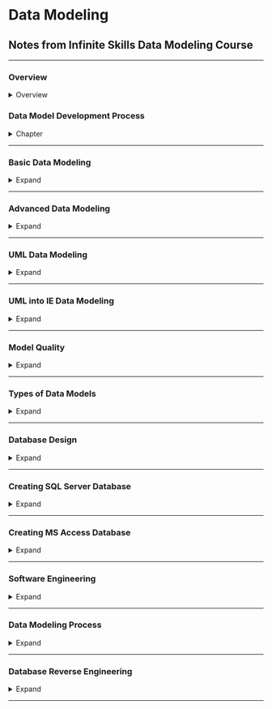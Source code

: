 <style>
img[alt=pict04] {
   width:40%;
}
img[alt=pict06] {
   width:60%;
}
img[alt=pict08] {
   width:80%;
}
</style>


# Data Modeling

## Notes from Infinite Skills Data Modeling Course

<hr />

### Overview

<details>
<summary>Overview</summary>


1. Development Process
    1. Ascertain business requirements (**busreq**)
    1. Apply busreq's to creating data model
    1. Use **data model** to create **database design**
    1. Use **database design** to implement **database**
1. Two notations
    1. UML for Data Modeling
        1. from Enterprise Architect tool
    1. IE for database design
        1. from Erwin tool
1. Two advanced topics
    1. Data Modeling Patterns
    1. Database Reverse Engineering
1. DBMS
    1. Performance
        1. General Purpose Logic
        1. Concurrent access
        1. Data integrity
        1. Crash Recovery
        1. Data security
    1. Protects against
        1. Programming mistakes
        1. Hardware Failure
        1. Networking Failure
1. Relational Database
    1. Data is read from tables
    1. Tables have number of columns
    1. Tables can have infinite rows
    1. Data entries are the intersection between row and column
    1. Tables can create unique data by matching fields and foreign keys with others
1.  Why focus on Data Models
    1. Reduce Cost
    1. Increase Quality of product
    1. Increase Product production
    1. Increase data performance
    
    

</details>












### Data Model Development Process

<details>
<summary>Chapter</summary>

#### 1. Data Model Notations

1. UML
    1. Unified Modeling Language
    1. Ideal for
        1. conceiving **database models**
    1. Example
        1. ![pict08](pict/chapt1.1.1.jpg)
1. IE
    1. Information Engineering
    1. Ideal for
        1. specific details of **database design**
    1. Example
        1. ![pict08](pict/chapt1.1.2.jpg)


#### 2. UML Versus IE - Conceptual, Logical, and Physical

1. Three Models
    1. Conceptual data model
        1. major entity types
        2. relationship types
    1. Logical data model
        1. attribute types
        1. minor entity types
    1. Physical
        1. Database Design
            1. tables
            1. keys
            1. indices
            1. constraints
1. UML is for
    1. Conceptual 
    1. Logical
1. IE is for
    1. Physical
1. UML is used when...
    1. Researching BusReq
    1. Generate content / scope
1. IE is used when ...
    1. Genereate Code


</details>
<hr />




### Basic Data Modeling

<details>
<summary>Expand</summary>

#### 1. Class and Attribute

1. Object
    1. Concept that has **IDENTITY** and **MEANING** within application
    1. ALSO KNOWN AS... Data
        1. Data Entry
1. Class
    1. Grouping of similar objects
    1. ALSO KNOWN AS... MetaData
        1. Data Table

1. Using UML technology
    1. Creating a new Class / Table
        1. ![pict06](pict/chapt2.1.1.jpg)
        1. ![pict06](pict/chapt2.1.2.jpg)
        1. ![pict06](pict/chapt2.1.3.jpg)
    1. Class and Attribute
        1. ![pict08](pict/chapt2.1.5.jpg)
        1. ![pict06](pict/chapt2.1.6.jpg)
        1. ![pict06](pict/chapt2.1.7.jpg)
    1. BOTH IE and UML...
        1. Have value and attribute
    1. Create a IE entity type
        1. ![pict06](pict/chapt2.1.8.jpg)
        1. ![pict06](pict/chapt2.1.9.jpg)
        1. ![pict06](pict/chapt2.1.10.jpg)
        1. ![pict06](pict/chapt2.1.11.jpg)
        1. ![pict06](pict/chapt2.1.12.jpg)

#### 2. Operation

1. Basic Definition
    1. Function that is applied to/by classes
1. Using within UML
    1. ![pict06](pict/chapt2.2.1.jpg)
    1. ![pict06](pict/chapt2.2.2.jpg)
    1. ![pict04](pict/chapt2.2.3.jpg)


#### 3. Domain

1. Basic Definition
    1. Named set of possible values
        1. Also consider `data type`
        1. specification of attribute's type/size in value
1. Using Domains in IE
    1. ![pict06](pict/chapt2.3.1.jpg)
    1. ![pict06](pict/chapt2.3.2.jpg)
1. Applying Domain to Attributes in IE
    1. ![pict04](pict/ledo21504.png)
    1. ![pict06](pict/chapt2.3.4.jpg)

#### 4. Association Name

1. Basic Defintion
    1. Group of links with common structure / meaning
1. Implemented with
    1. Link
        1. a relationship amoung objects
1. Implement Links within UML
    1. ![pict04](pict/chapt2.4.1.jpg)
    1. ![pict04](pict/chapt2.4.2.jpg)
1. UML vs IE
    1. UML Link
        1. IE Relationship
    1. UML Association
        1. IE Relationship Type
1.  Implement Relationships within IE
    1. ![pict06](pict/chapt2.4.3.jpg)
    1. ![pict06](pict/chapt2.4.4.jpg)
    1. ![pict04](pict/chapt2.4.5.jpg)
    1. ![pict06](pict/chapt2.4.6.jpg)



#### 5. IE Entity Type and Relationship Type

1. Different types
    1. Independent entity type
        1. Primary Key <ins>** NOT INCLUDE**</ins> Foreign Keys
    1. Dependent entity type
        1. Primary Key <ins>**INCLUDES**</ins> Foreign Keys
    1. Difference in IE 
        1. ![pict06](pict/chapt2.5.1.jpg)


#### 6. Association Name

1. Naming Links in UML
    1. ![pict06](pict/chapt2.6.1.jpg)
    1. ![pict06](pict/chapt2.6.2.jpg)
    1. ![pict04](pict/chapt2.6.3.jpg)
    
1. Naming Relationships in IE
    1. ![pict06](pict/chapt2.6.4.jpg)
    1. ![pict06](pict/chapt2.6.5.jpg) 
    1. ![pict06](pict/chapt2.6.6.jpg)

#### 7. Association End

1. Basic Definition
    1. Association with a related class
1. Implementing within UML
    1. ![pict04](pict/chapt2.7.1.jpg)
    1. ![pict06](pict/chapt2.7.2.jpg)
    1. ![pict04](pict/chapt2.7.3.jpg)
1. Implementing within IE
    1. ![pict06](pict/chapt2.7.4.jpg)
    1. ![pict06](pict/chapt2.7.5.jpg)
    1. ![pict06](pict/chapt2.7.6.jpg)


#### 8. Multiplicity - UML

1. Number of occurances <ins>of one class</ins>
    1. relating to a single occurence
        1. <ins>of an associated class</ins>
1. Within UML
    1. creating ONE person IN a FreqFlyAccount
        1. ![pict08](pict/chapt2.8.1.jpg)
    1. creating many FreqFlyAccounts PER Persone
        1. ![pict08](pict/chapt2.8.2.jpg)
    1. OVERVIEW
        1. ![pict08](pict/chapt2.8.3.jpg)
    1. MAY or MAY NOT = 0.1
        1. ![pict06](pict/chapt2.8.4.jpg)

#### 9. Multiplicity - IE

1. Within IE
    1. ![pict06](pict/chapt2.9.1.jpg)
    1. ![pict06](pict/chapt2.9.2.jpg)
    1. ![pcit04](pict/chapt2.9.3.jpg)


#### 10. Generalization - UML

1. Basic Defintion
    1. Creating and differentiating different subclasses within a class
        1. can go forever with levels of subclasses
    1. Example
        1. Airline has general grouping of flights classified as "Activity"
            1. where it needs to track milages
        1. HOWEVER... `"Activity"` can be broken to two subcategories - `FlightActity` and `OtherActivity`
            1. FA needs a field of `serviceClass`
            1. OA needs a field of `activityType`
    1. Implementing Example in UML
        1. ![pict08](pict/chapt2.9.4.jpg)
        


#### 11. Generalization - IE

1. Difference of IE
    1. Instead of superclass(UML)
        1. It is called supertype(IE)
    1. Instead of subclass(UML)
        1. It is called subtype(IE)

1. Implementing in IE (Erwin)
    1. ![pict06](pict/chapt2.11.1.jpg)
    1. ![pict06](pict/chapt2.11.2.jpg)
    1. ![pict06](pict/chapt2.11.3.jpg)
    
    


#### 12. Abstract vs. Concrete Superclass

1. Difference
    1. Abract shows <ins>**all**</ins> subclasses
    1. Concrete shows <ins>**some**</ins> subclasses
1. Implementing Abstract within UML
    1. ![pict04](pict/chapt2.12.1.jpg)
    1. ![pict08](pict/chapt2.12.2.jpg)
    1. ![pict04](pict/chapt2.12.3.jpg)

#### 13. Practical Tips

1. Need to clearly know the Scope/Responsibility of the Database / Customer
1. Understand purpose dictates level of ...
    1. polish
    1. completeness
    1. amount of time
1. Be cautious of names
1. Create lexicon
1. Generalization ONLY if subclasses need differentiation


#### 14. Self Assessment

1. ![pict06](pict/chapt2.14.1.jpg)
1. ![pict06](pict/chapt2.14.2.jpg)
1. ![pict06](pict/chapt2.14.3.jpg)
    1. ![pict08](pict/chapt2.14.3.1.jpg)
1. Which one is the better model
    1. ![pict08](pict/chapt2.14.4.jpg)
1. ![pict06](pict/chapt2.14.5.jpg)
    1. ![pict08](pict/chapt2.14.5.1.jpg)


</details>
<hr />


### Advanced Data Modeling

<details>
<summary>Expand</summary>

#### 1. Identity

1. Definition
    1. Property of Object
    1. Distinguishes Object from Others
1. Different between UML and IE
    1. UML
        1. ![pict08](pict/chapt3.1.1.jpg)
    1. IE
        1. Existance Based Identity
            1. Identifier Code is automatically generated upon entry
        1. Value Based Identity
            1. Identity consist of real world attributes make up primary key
                1. PROBLEM... lack of attributes leads to problems


#### 2. Derived Data

1. Data computed by stored data
    1. Age from birth date
    1. Pros
        1. More data
    1. Cons
        1. More complications
        1. More bulk
1. Within UML
    1. **milageMonthlyAmount** is derived from **FreqFlyAccount** divided by **30 days**
    1. ![pict08](pict/chapt3.2.1.jpg)
    1. ![pict08](pict/chapt3.2.2.jpg)



#### 3. Current Versus Historical Data

1. Design Decision
    1. Does historical data matter?
        1. Will having a history of past addresses help in any capacity?
        1. Will it hinder or complicate data?
1. ![pict06](pict/chapt3.3.1.jpg)


#### 4. Association Class

1. UML Implementation
    1. ![pict06](pict/chapt3.4.1.jpg)
    1. ![pict06](pict/chapt3.4.2.jpg)
    1. ![pict06](pict/chapt3.4.3.jpg)
    1. ![pict08](pict/chapt3.4.4.jpg)
    1. ![pict08](pict/chapt3.4.5.jpg)
    1. ![pict08](pict/chapt3.4.6.jpg)
1. IE Implementation
    1. ![pict08](pict/chapt3.4.7.jpg)
        1. Identifying relationship = solid line
        1. Non-identifying relationship = dotted line
    1. ![pict08](pict/chapt3.4.8.jpg)
    1. ![pict08](pict/chapt3.4.9.jpg)
        1. ordinary class has UNIQUE IDENTIFIER
    1. Association Class vs Ordinary Class
        1. Association Class
            1. When you want the latest pairing
                1. BUILT INTO IT'S PRIMARY KEY
        1. Ordinary Class
            1. When you want history pairing
                1. History is DISASSOCIATED from PRIMARY KEY

#### 5. Ordered Association

1. Basic Definition
    1. Association that imposes sequencing on Many Association end
1. IE - no ordered association - but combine sequence and AK
    1. ![pict08](pict/chapt3.5.1.jpg)
    1. Adding a sequence number
        1. ![pict08](pict/chapt3.5.2.jpg)
        1. ![pict08](pict/chapt3.5.3.jpg)
        1. ![pict08](pict/chapt3.5.4.jpg)
    1. Combining `flightId` and `sequenceNumber` to form a unique ID
        1. ![pict08](pict/chapt3.5.5.jpg)
        1. ![pict08](pict/chapt3.5.6.jpg)
        1. ![pict08](pict/chapt3.5.7.jpg)
        1. ![pict08](pict/chapt3.5.8.jpg)


#### 6. Qualified Association -(UML)

1. Basic definition
    1. qualifier is an attribute used to identify individual entry
    1. qualified association is a link where all entrys have a qualifier attribute to distinquish themselves in a many association end
1. Within UML
    1. ![pict08](pict/chapt3.6.1.jpg)
    1. ![pict04](pict/chapt3.6.2.jpg)
    1. WARNING WE A USING A DUPLICATE... TWO LOCATIONS FOR `accountNumber`
        1. ![pict08](pict/chapt3.6.3.jpg)
    1. ![pict04](pict/chapt3.6.4.jpg)



#### 7. Qualified Association -(IE)

1. Adding a Qualifier - Via `Constraint`
    1. ![pict06](pict/chapt3.7.1.jpg)
    1. ![pict06](pict/chapt3.7.2.jpg)
    1. ![pict06](pict/chapt3.7.3.jpg)
    1. ![pict06](pict/chapt3.7.4.jpg)
1. Adding `AccountNumber` and `IssuerID`, you get a unique FreqFlyerAccount


#### 8. Large Taxonomies

1. More subject = Larger taxonomies
    1. Hard to comprehend
    1. Instable
    1. A lot of effort
1. Avoid larger than 20 classes
    1. Shift abstraction and use metadata
        1. ![pict06](pict/chapt3.8.1.jpg)
    1. 


#### 9. Package

1. What do you do with a LARGE MODEL
    1. Large diagram of smaller pieces
    1. Division of lesser diagrams, model is spread amongst smaller diagrams
1. UML
    1. Does option 1
1. IE
    1. Does both
1. Lesser Diagram = package
    1. Package = anything made of elements
        1. elements = classes / associations / generalizations
1. Examples
    1. Since, FreqFlyer Model can fit in one page
        1. ![pict06](pict/chapt3.8.2.jpg)
    1. These is no need... but if you need to... 
        1. ![pict08](pict/chapt3.8.3.jpg)
1. In IE... it's called subject area



#### 10. Abridged UML Metamodel

1. Used to review
    1. ![pict06](pict/chapt3.10.1.jpg)
        1. Only shows attributes relevant for associations or generalizations


#### 11. Abridged IE Metamodel

1. Used to review
    1. ![pict06](pict/chapt3.11.1.jpg)


#### 12. Modeling Pitfalls

1. Do **NOT** create a class for a reference
    1. **USE** reference ends
        1. ![pict06](pict/chapt3.12.1.jpg)
1. Avoid parallel attributes
    1. ![pict06](pict/chapt3.12.2.jpg)
1. Avoid **anonymous** attributes
    1. ![pict06](pict/chapt3.12.3.jpg)
1. Avoid Symmetric Associations
    1. Same multiplicity on both ends
    1. ![pict06](pict/chapt3.12.4.jpg)
    1. ![pict06](pict/chapt3.12.5.jpg)
1. Avoid 20+ classes and large models



#### 13. Practical Tips

1. Pay attention to identity
1. Use of existence-based identity
1. Avoid Derived data
1. Qualifier for many assoiciations
1. Avoid large models [4 deep]
1. Aim for simplicity
1. Model review constantly



#### 14. Assessment Test -  Advanced Modeling

1. ![pict08](pict/chapt3.14.1.jpg)
    a. ![pict08](pict/chapt3.14.1.a.jpg)
    b. ![pict08](pict/chapt3.14.1.b.jpg)
    c. ![pict08](pict/chapt3.14.1.c.jpg)
        1. ![pict06](pict/chapt3.14.1.answer.jpg)
1. ![pict08](pict/chapt3.14.2.jpg)
    1. Checking account = existence based identity
    1. Statement = value based identity
    1. ![pict08](pict/chapt3.14.2.answer.jpg)
1. ![pict08](pict/chapt3.14.3.jpg)
    1. ![pict08](pict/chapt3.14.3.answer.jpg)
    1. depends on data 
        1. merely role = wrap
        1. many movie to many people
        1. single movie to many people
1. ![pict08](pict/chapt3.14.4.jpg)
    1. Cascade of qualifications can occur
1. ![pict08](pict/chapt3.14.5.jpg)
    1. Yes. Generalization is allowed. Never exceeds 4 layers or 20 classes.
    1. 









</details>
<hr />





### UML Data Modeling

<details>
<summary>Expand</summary>

#### 1. Problem Statement

1. First Example
    1. ![pict08](pict/chapt4.1.3.jpg)
    1. ![pict08](pict/chapt4.1.1.jpg)
    1. ![pict08](pict/chapt4.1.2.jpg)


#### 2. Finding Classes

1. Read about Ordering Food --> create order class
    1. ![pict08](pict/chapt4.2.1.jpg)
1. Read about one sandwich shop brand with multiple  locations
    1. ![pict08](pict/chapt4.2.2.jpg)
1. Read about multiple menu
    1. ![pict08](pict/chapt4.2.3.jpg)
1. Read about customers
1. Read about menuItems
1. Read about ListPrice
1. Read about Discount
1. Read about Sandwich with bread, cheese, meat
1. Read about Delivery
1. Read about Address
1. Read about Payment and CreditCard
    1. ![pict08](pict/chapt4.2.4.jpg)




#### 3. Finding Associations - Part 1

1.  Think about relationships one at a time
    1. What is the Relationship Between **Order** and **SandwichShop**  website [think in both directions]
        1. One **SandwichShop** website has Many **Orders**
        1. One **Order** has ONLY One **SandwichShop**
        1. Therefore...
            1. One to Many
                1. ![pict04](pict/chapt4.3.1.jpg)
    1. What is the Relationship Between **SandwichShop**  website and **Location** [think in both directions]
        1. One **SandwichShop** website has Many **Location**s
        1. One **Location** has ONLY One **SandwichShop** website
        1. Therefore...
            1. One to Many
                1. ![pict04](pict/chapt4.3.2.jpg)
    1. PROBLEM!! 
        1. What is wrong with this picture?
            1. ![pict04](pict/chapt4.3.3.jpg)
        1. Solution
            1. Orders are based on location NOT ON WEBSITE
            1. ![pict04](pict/chapt4.3.4.jpg)
        1. Moral of the story
            1. Dependency dictates order
    1. Where does **Menu** fit in with **Order**, **SandwichShop**  website and **Location** 
        1. How to break it down
            1. Where does **Menu** vary the most?
        1. **Menu** varys the most with **Location**
            1. ![pict04](pict/chapt4.3.5.jpg)
            
    1. How Does **MenuItem**, **ListPrice** and **Discount** Relate to One Another?
        1. **ListPrice** varies based on **Discount**
        1. **MenuItem** has one **ListPrice**
        1. **MenuItem** can have many **Discount**
        1. **Discount** can apply to many **MenuItem**
        1. ![pict06](pict/chapt4.3.6.jpg)


#### 4. Finding Associations - Part 2

1.  Think about relationships one at a time
    1. What is the Relationship Between **Order** and **Delivery** [think in both directions]
        1. A **Order** MAY or MAY NOT have a means of **Delivery**
        1. **Delivery** method can have many **Orders**
        1. Therefore...
            1. Optional to Many
                1. ![pict06](pict/chapt4.3.7.jpg)
    1. Where does Address fit in? With **Order**? Or with **Delivery**?
        1. It belongs with **Order**.
        1. Since orders can be picked up... 
            1. **Order** MAY or MAY NOT have **Address**
            1. **Address** can be in MANY **Order**'s
                1. ![pict06](pict/chapt4.3.8.jpg)
    1. Where does **Address** fit with **Customer**?
        1. **Address** can have MANY **Customer**
            1. Friend ordering pizza for you
        1. **Customer** MAY or MAY NOT have an **Address**
            1. ![pict04](pict/chapt4.3.9.jpg)
    1. How does **Payment** and **CreditCard** relate to one another?
        1. **Payment** MUST HAVE ONE **CreditCard**
        1. **CreditCard** can apply to MANY **Payment** 
            1. ![pict06](pict/chapt4.3.10.jpg)
    1. How does **Payment** and **Order** relate to one another?
        1. **Payment** can only apply to ONE **Order**
        1. **Order** MAY or MAY NOT have **Payment**
            1. ![pict06](pict/chapt4.3.11.jpg)
    1. How does **Location** and **Address** relate to one another?
        1. **Location** of Sandwich Shop MAY or MAY NOT have an **Address**
        1. **Address** of Sandwich Shop can only be in ONE **Location** 
            1. ![pict06](pict/chapt4.3.12.jpg)
1. Complete Picture
    1. ![pict06](pict/chapt4.3.13.jpg)
    
    
        


#### 5. Finding Generalizations

1. Two ways of finding generalization
    1. Top-down
        1. Requirements dictate structure
    1. Bottom-Up
        1. Models can dictate structure

1. Top-down
    1. Requirement - online ordering
        1. Foods make up the MenuItem
            1. ![pict04](pict/chapt4.5.1.jpg)


#### 6. Iterating And Refining The Model - Part 1

1. Problem - Order can consist of MANY **MenuItem**'s
    1. Two Approaches
        1. Edit the association obetween **Order** and **MenuItem**
            1. Include **quantity** as an attribute
        1. Create another class... **OrderItem**
            1. WHY... symmetry
                1. **Menu** ... **MenuItem**... 
                **Order**... **OrderItem**
            1. ![pict06](pict/chapt4.6.1.jpg)

1. Problem -- how to transfer cost
    1. `OrderItem` needs to be broadened to incl. delivery, sales tax
        1. THEREFORE a `OrderItem` MAY OR MAY NOT have a `MenuItem`
    1. `OrderItem` needs to include the cost AFTER discount
        1. Need to add an attribute of `orderItemAmount`
    1. ![pict04](pict/chapt4.6.2.jpg)



#### 7. Iterating And Refining The Model - Part 2

1. More abstraction for fooditems to incl sauces, type of drink
    1. broadened to be `ItemIngredient`
        1. to include `topping` and `bread` categories
    1. broaded to incl. `IngredientChoice`
        1. to include `white` and `rye` bread
    1. ![pict06](pict/chapt4.7.1.jpg)
1. Problems... can't add constraints... chicken sandwich can become a meatball sandwich
    1. SOLUTION - will be low level code... need to add notes for developers to restrain `IngredientChoice` based on `MenuItem`



#### 8. Adding Attributes

1. Overall workflow
    1. Problem statement focuses on `class` and `associations`
    1. Modeler will need to think through `attributes` of both `class` and `associations`
1. ![pict08](pict/chapt4.8.1.jpg)


#### 9. Cleaning Up Layout

1. ![pict08](pict/chapt4.9.1.jpg)


#### 11. Simplifying The Model

1. Always consider using metadata via specifying every class/subclass

1. Three tiers of data change
    1. Database is hardest
    1. Application is medium
    1. UI is easiest


#### 12. Evolving A Model - Part 1

1. Always look at other apps for ideas
1. Consider guest / sign-in checkout
    1. consider an account-less customer
    1. Account customers
        1. can store credit-cards and addresses
        


#### 13. Evolving A Model - Part 2

1. Adding ad-hoc and account customer
    1. Account customer gets the `address` `perferredAddress` `creditcards` and `perferredCredit`
        1. ![pict08](pict/chapt4.11.1.jpg)
    


#### 14. Enterprise Architect Techniques - Part 1

1. Creating a Blank Project
    1. ![pict06](pict/chapt4.13.1.jpg)
    1. ![pict06](pict/chapt4.13.2.jpg)
    1. ![pict06](pict/chapt4.13.3.jpg)


#### 15. Enterprise Architect Techniques - Part 2

1. Creating a package
    1. ![pict06](pict/chapt4.15.3.jpg)
1. Implementing classes
    1. ![pict06](pict/chapt4.15.1.jpg)
    1. Right-click to add attributes
        1. ![pict06](pict/chapt4.15.2.jpg)
1. Copying class from another package
    1. Left-click from Project Browser... drag into your workspace


#### 16. Enterprise Architect Techniques - Part 3

1. Specify multiplicity
    1. ![pict06](pict/chapt4.16.1.jpg)



</details>
<hr />



### UML into IE Data Modeling
<details>
<summary>Expand</summary>

#### 1. Creating Subject Areas

1. IE takes more space...
    1. If UML is crowded... expect IE to be split
        1. Split based on `Subject Areas`
1. Two subject Areas
    1. Order
        1. ![pict08](pict/chapt5.1.1.jpg)
    1. OrderItem
        1. ![pict08](pict/chapt5.1.2.jpg)
1. When using subject areas...
    1. Think of how they are connected
        1. ![pict04](pict/chapt5.1.3.jpg)


#### 2. Creating Entity Types

1. Create SubjectAreas
    1. ![pict06](pict/chapt5.2.1.jpg)
1. Create Entities within Order
    1. ![pict06](pict/chapt5.2.2.jpg)
1. Create Entities within OrderItem
    1. ![pict06](pict/chapt5.2.3.jpg)


#### 3. Creating Domains

1. Create `objectIdentifier` that is...
    1. Domain parent of **number**
    1. Logical data type of `Long`
        1. ![pict08](pict/chapt5.3.1.jpg)
    1. ![pict08](pict/chapt5.3.2.jpg)
    1. ![pict08](pict/chapt5.3.3.jpg)
    1. ![pict08](pict/chapt5.3.4.jpg)
    1. ![pict08](pict/chapt5.3.5.jpg)
    1. ![pict08](pict/chapt5.3.6.jpg)
    1. ![pict08](pict/chapt5.3.7.jpg)
    1. ![pict08](pict/chapt5.3.8.jpg)
    1. ![pict08](pict/chapt5.3.9.jpg)
    1. ![pict08](pict/chapt5.3.10.jpg)
    1. ![pict08](pict/chapt5.3.11.jpg)
    1. ![pict08](pict/chapt5.3.12.jpg)
    1. ![pict08](pict/chapt5.3.13.jpg)
    1. ![pict08](pict/chapt5.3.14.jpg)

#### 4. Adding Attributes - Part 1

1. Add attributes to each class, domain for each attribute
    1. ![pict08](pict/chapt5.4.1.jpg)
    1. ![pict08](pict/chapt5.4.2.jpg)
    1. ![pict08](pict/chapt5.4.3.jpg)
1. Work on
    1. Account Number
        1. ![pict08](pict/chapt5.4.4.jpg)
    1. Order
        1. ![pict08](pict/chapt5.4.5.jpg)
    1. Delivery Type
        1. ![pict08](pict/chapt5.4.6.jpg)
    1. Location
        1. ![pict08](pict/chapt5.4.7.jpg)
    1. SandwichShop
        1. ![pict08](pict/chapt5.4.8.jpg)
    1. Address
        1. ![pict08](pict/chapt5.4.9.jpg)
    1. Creditcard
        1. ![pict08](pict/chapt5.4.10.jpg)
    1. Payment
        1. ![pict08](pict/chapt5.4.11.jpg)
    



#### 5. Adding Attributes - Part 2

1. More attributes
    1. ![pict08](pict/chapt5.5.1.jpg)
    1. ![pict08](pict/chapt5.5.2.jpg)
    1. ![pict08](pict/chapt5.5.3.jpg)
    1. ![pict08](pict/chapt5.5.4.jpg)
    1. ![pict08](pict/chapt5.5.5.jpg)
    1. ![pict08](pict/chapt5.5.6.jpg)
    1. ![pict08](pict/chapt5.5.7.jpg)
    1. ![pict08](pict/chapt5.5.8.jpg)


#### 6. Creating Relationship Types - Part 1

1. Non Identifying relationship from `Customer` to `Order`
    1. ![pict08](pict/chapt5.6.1.jpg)
    1. ![pict08](pict/chapt5.6.2.jpg)
1. ![pict08](pict/chapt5.6.3.jpg)
1. ![pict08](pict/chapt5.6.4.jpg)
1. 



#### 7. Creating Relationship Types - Part 2

1. Problem...
    1. Account Customer does NOT have a PK
1. Location NEEDS an Address
    1. ![pict08](pict/chapt5.6.5.jpg)


#### 8. Creating Relationship Types - Part 3

1. 



#### 9. Subtyping

1. ![pict08](pict/chapt5.9.1.jpg)


#### 10. Adding Alternate Keys

1. Right click -> Key Group Properties -> Button 'New' -> new alternate key
    1. Good Idea to pick names
        1. ![pict06](pict/chapt5.10.1.jpg)
    


#### 12. ERwin Techniques - Part 1

1. Blank
    1. Go for Logical
1. Difference between Logical / Physical
    1. Available commands
        1. Logical can reverse engineer
        1. Physical
            1. Target a database
            1. Forward Engineer to generate schema
        



#### 13. ERwin Techniques - Part 2

1. Copy a table
    1. ![pict06](pict/chapt5.13.1.jpg)
1. 



</details>
<hr />




### Model Quality
<details>
<summary>Expand</summary>

#### 1. Model Quality

1. Determine database structure
1. Choice of representation
    1. Define difficulty
1. Choices
    1. Normal Form
        1. Defines consistency
    1. Constraint
        1. Boolean condition that data myst satisfy for database storage
    1. Hillard's graph complexity
        1. Equates data model to a undirected graph
        1. Computes complexity
    1. Hoberman's data quality score



#### 2. Normal Forms

1. Guideline for data consistency amoung tables during updates
    1. Types
        1. First
        1. Second
    1. ![pict08](pict/chapt6.2.1.jpg)
    1. ![pict08](pict/chapt6.2.2.jpg)
1. When Normal Forms doesn't get the job done
    1. ![pict06](pict/chapt6.2.3.jpg)
    1. ![pict06](pict/chapt6.2.4.jpg)
1. Why violate Normal Form
    1. Used to increase database READ performance
    
    
        


#### 3. Constraints

1. Restriction for database storage
    1. Implicit
        1. Qualifier
            1. Required ID 
                1. Airline ID + Account Number
        1. Generalization Discriminator
            2. Enum-like behavior
            1. Only defined ID win Generalization structure 
    2. Explicit


#### 4. Hillard Graph Complexity

1. ![pict08](pict/chapt6.3.1.jpg)
1. How to calculate?
    1. Longest Traversal
    1. More choice = complication
1. Metrics
    1. Order = total nodes
    1. Size = total edges
    1. Degree = number of edges in a node
    1. Geodesic distance = minimum number of nodes to traverse
    1. Average degree = average edges per node
    1. Average geodesic distance = average edges to traverse between all node pairs
    1. Maximum geodesic distance = largest number edges to traverse between all node pairs

1. ![pict08](pict/chapt6.3.2.jpg)

#### 5. Hoberman Data Model Scorecard

1. ![pict08](pict/chapt6.4.1.jpg)
1. ![pict08](pict/chapt6.4.2.jpg)




</details>
<hr />







### Types of Data Models
<details>
<summary>Expand</summary>

#### 1. Operational Data Models

1. Routine operations [thousands of queries]
1. Online Transaction Processing
1. Why important
    1. Allows change
1. To construct
    1. Start with UML
        1. focus on classes
    2. Work on IE based on UML


#### 2. Enterprise Data Models

1. ENTIRE Organization
1. Only focus on most important
1. Simplified Conceptual model
    1. Typical UML
1. Important for.
    1. Organizational vision
    1. Data consistency
    1. Allow for Reuseable components
    1. Data warehouses
1. Construction process
    1. Application content
    1. Review with business staff


#### 3. Data Warehouses - Part 1

1. B


#### 4. Data Warehouses - Part 2

1. 



#### 5. Data Warehouses - Part 3

1. 


#### 6. Master Data Models

1. 



</details>
<hr />











### Database Design
<details>
<summary>Expand</summary>

#### 1. Schema Adjustments

1. 


#### 2. Attribute Details - Part 1

1. 


#### 3. Attribute Details - Part 2

1. 


#### 4. Attribute Details - Part 3

1. 



#### 5. Primary And Alternate Keys

1. 


#### 6. Indexes

1. 



#### 7. Referential Integrity - Part 1

1. 


#### 8. Referential Integrity - Part 2

1. 



#### 9. Check Constraints - Part 1

1. 


#### 10. Check Constraints - Part 2

1. 



#### 11. Views

1. 


#### 12. Other Aspects Of Design

1. 



#### 13. Self Assessment Test

1. 



</details>
<hr />












### Creating SQL Server Database
<details>
<summary>Expand</summary>

#### 1. Creating A New Database

1. 


#### 2. Executing Schema

1. 



#### 3. Inspecting Metadata

1. 


#### 4. Loading Sample Data

1. 



#### 5. Querying Sample Data

1. 




</details>
<hr />












### Creating MS Access Database
<details>
<summary>Expand</summary>

#### 1. Generating An ERwin Schema

1. 


#### 2. Creating Tables

1. 


#### 3. Creating Indexes

1. 


#### 4. Creating Constraints And Default Values

1. 



#### 5. Defining Foreign Keys

1. 


#### 6. Creating Views

1. 



#### 7. Loading Sample Data

1. 


#### 8. Querying Sample Data

1. 



</details>
<hr />






### Software Engineering
<details>
<summary>Expand</summary>

#### 1. Development Frameworks

1. 


#### 2. Agile Data Modelling

1. 


#### 3. Documenting A Model - Part 1

1. 


#### 4. Documenting A Model - Part 2

1. 



#### 5. Presenting A Model

1. 



</details>
<hr />







### Data Modeling Process
<details>
<summary>Expand</summary>

#### 1. Overview

1. 


#### 2. Tree - Hardcoded

1. 



#### 3. Tree - Simple

1. 


#### 4. Tree - Structured

1. 



#### 5. Tree - Overlapping

1. 


#### 6. Tree - Changing Over Time

1. 



#### 7. Tree - Degenerate Node and Edge


1. 



</details>
<hr />












### Database Reverse Engineering
<details>
<summary>Expand</summary>

#### 1. Motives

1. 


#### 2. Comparison With Forward Engineering

1. 



#### 3. Outputs

1. 


#### 4. Inputs

1. 



#### 5. Process

1. 


#### 6. Principles

1. 



#### 7. Example - Part 1

1. 


#### 8. Example - Part 2

1. 



</details>
<hr />